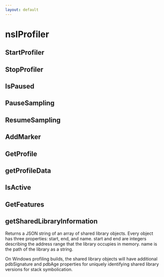 ```yaml
---
layout: default
---
```


# nsIProfiler #

## StartProfiler ##

## StopProfiler ##

## IsPaused ##

## PauseSampling ##

## ResumeSampling ##

## AddMarker ##

## GetProfile ##

## getProfileData ##

## IsActive ##

## GetFeatures ##

## getSharedLibraryInformation ##

Returns a JSON string of an array of shared library objects.
Every object has three properties: start, end, and name.
start and end are integers describing the address range that the library
occupies in memory. name is the path of the library as a string.

On Windows profiling builds, the shared library objects will have
additional pdbSignature and pdbAge properties for uniquely identifying
shared library versions for stack symbolication.

